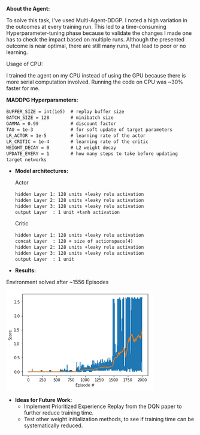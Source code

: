**About the Agent:**

To solve this task, I've used Multi-Agent-DDGP. I noted a high variation in the outcomes at every training run. This led to a time-consuming Hyperparameter-tuning phase because to validate the changes I made one has to check the impact based on multiple runs. Although the presented outcome is near optimal, there are still many runs, that lead to poor or no learning.

Usage of CPU:

I trained the agent on my CPU instead of using the GPU because there is more serial computation involved. Running the code on CPU was ~30% faster for me.


**MADDPG Hyperparameters:**

    BUFFER_SIZE = int(1e5)  # replay buffer size
    BATCH_SIZE = 128        # minibatch size
    GAMMA = 0.99            # discount factor
    TAU = 1e-3              # for soft update of target parameters
    LR_ACTOR = 1e-5         # learning rate of the actor
    LR_CRITIC = 1e-4        # learning rate of the critic
    WEIGHT_DECAY = 0        # L2 weight decay
    UPDATE_EVERY = 1        # how many steps to take before updating target networks

* **Model architectures:**

  Actor
  
      hidden Layer 1: 128 units +leaky relu activation
      hidden Layer 2: 128 units +leaky relu activation
      hidden Layer 3: 128 units +leaky relu activation
      output Layer  : 1 unit +tanh activation
  
  Critic
  
      hidden Layer 1: 128 units +leaky relu activation
      concat Layer  : 128 + size of actionspace(4)
      hidden Layer 2: 128 units +leaky relu activation
      hidden Layer 3: 128 units +leaky relu activation
      output Layer  : 1 unit
  
* **Results:**

Environment solved after ~1556 Episodes

![](/pictures/Tennis_training_2000episodes.PNG)

* **Ideas for Future Work:**
    * Implement Prioritized Experience Replay from the DQN paper to further reduce training time.
    * Test other weight initialization methods, to see if training time can be systematically reduced.
